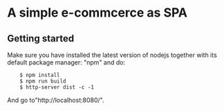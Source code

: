 A simple e-commcerce as SPA
===========================

Getting started
---------------
Make sure you have installed the latest version of nodejs together with its default package manager: "npm" and do:

        $ npm install
        $ npm run build
        $ http-server dist -c -1

And go to"http://localhost:8080/".







